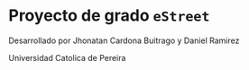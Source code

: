 # Proyecto de grado `eStreet`

Desarrollado por Jhonatan Cardona Buitrago y Daniel Ramirez

Universidad Catolica de Pereira
